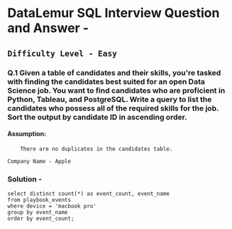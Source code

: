 # DataLemur SQL Interview Question and Answer - 

## `Difficulty Level - Easy`

 ### Q.1 Given a table of candidates and their skills, you're tasked with finding the candidates best suited for an open Data Science job. You want to find candidates who are proficient in Python, Tableau, and PostgreSQL. Write a query to list the candidates who possess all of the required skills for the job. Sort the output by candidate ID in ascending order.
   #### Assumption:
        There are no duplicates in the candidates table.
   
   `Company Name - Apple`
   
 ###  Solution - 
    
    select distinct count(*) as event_count, event_name
    from playbook_events
    where device = 'macbook pro'
    group by event_name
    order by event_count;  
